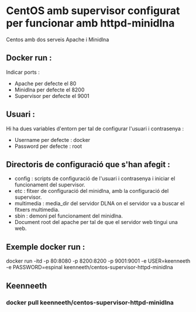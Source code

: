 # CentOS amb supervisor configurat per funcionar amb httpd-minidlna
Centos amb dos serveis Apache i Minidlna

## Docker run :

Indicar ports : 
- Apache per defecte el 80
- Minidlna per defecte el 8200
- Supervisor per defecte el 9001

## Usuari :

Hi ha dues variables d'entorn per tal de configurar l'usuari i contrasenya :

- Username per defecte : docker 
- Password per defecte : root

## Directoris de configuració que s'han afegit :

- config : scripts de configuració de l'usuari i contrasenya i iniciar el funcionament del supervisor.
- etc : fitxer de configuració del minidlna, amb la configuració del supervisor.
- multimedia : media_dir del servidor DLNA on el servidor va a buscar el fitxers multimedia.
- sbin : demoni pel funcionament del minidlna.
- Document root del apache per tal de que el servidor web tingui una web.

## Exemple docker run :

docker run -itd -p 80:8080 -p 8200:8200 -p 9001:9001 -e USER=keenneeth -e PASSWORD=espinal keenneeth/centos-supervisor-httpd-minidlna

## Keenneeth
### docker pull keenneeth/centos-supervisor-httpd-minidlna
